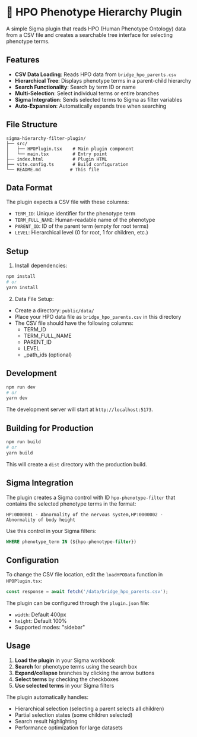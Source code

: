 # 🧬 HPO Phenotype Hierarchy Plugin

A simple Sigma plugin that reads HPO (Human Phenotype Ontology) data from a CSV file and creates a searchable tree interface for selecting phenotype terms.

## Features

- **CSV Data Loading**: Reads HPO data from `bridge_hpo_parents.csv`
- **Hierarchical Tree**: Displays phenotype terms in a parent-child hierarchy
- **Search Functionality**: Search by term ID or name
- **Multi-Selection**: Select individual terms or entire branches
- **Sigma Integration**: Sends selected terms to Sigma as filter variables
- **Auto-Expansion**: Automatically expands tree when searching

## File Structure

```
sigma-hierarchy-filter-plugin/
├── src/
│   ├── HPOPlugin.tsx    # Main plugin component
│   └── main.tsx         # Entry point
├── index.html           # Plugin HTML
├── vite.config.ts       # Build configuration
└── README.md           # This file
```

## Data Format

The plugin expects a CSV file with these columns:
- `TERM_ID`: Unique identifier for the phenotype term
- `TERM_FULL_NAME`: Human-readable name of the phenotype
- `PARENT_ID`: ID of the parent term (empty for root terms)
- `LEVEL`: Hierarchical level (0 for root, 1 for children, etc.)

## Setup

1. Install dependencies:
```bash
npm install
# or
yarn install
```

2. Data File Setup:
- Create a directory: `public/data/`
- Place your HPO data file as `bridge_hpo_parents.csv` in this directory
- The CSV file should have the following columns:
  - TERM_ID
  - TERM_FULL_NAME
  - PARENT_ID
  - LEVEL
  - _path_ids (optional)

## Development

```bash
npm run dev
# or
yarn dev
```

The development server will start at `http://localhost:5173`.

## Building for Production

```bash
npm run build
# or
yarn build
```

This will create a `dist` directory with the production build.

## Sigma Integration

The plugin creates a Sigma control with ID `hpo-phenotype-filter` that contains the selected phenotype terms in the format:
```
HP:0000001 - Abnormality of the nervous system,HP:0000002 - Abnormality of body height
```

Use this control in your Sigma filters:
```sql
WHERE phenotype_term IN (${hpo-phenotype-filter})
```

## Configuration

To change the CSV file location, edit the `loadHPOData` function in `HPOPlugin.tsx`:
```typescript
const response = await fetch('/data/bridge_hpo_parents.csv');
```

The plugin can be configured through the `plugin.json` file:
- `width`: Default 400px
- `height`: Default 100%
- Supported modes: "sidebar"

## Usage

1. **Load the plugin** in your Sigma workbook
2. **Search** for phenotype terms using the search box
3. **Expand/collapse** branches by clicking the arrow buttons
4. **Select terms** by checking the checkboxes
5. **Use selected terms** in your Sigma filters

The plugin automatically handles:
- Hierarchical selection (selecting a parent selects all children)
- Partial selection states (some children selected)
- Search result highlighting
- Performance optimization for large datasets
